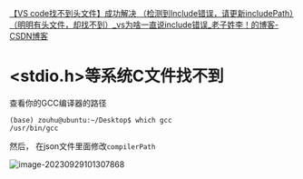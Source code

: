 [【VS code找不到头文件】成功解决 （检测到Include错误，请更新includePath）（明明有头文件，却找不到）_vs为啥一直说include错误_老子姓李！的博客-CSDN博客](https://blog.csdn.net/qq_44078824/article/details/119904218)







# <stdio.h>等系统C文件找不到

查看你的GCC编译器的路径

```
(base) zouhu@ubuntu:~/Desktop$ which gcc
/usr/bin/gcc
```

然后， 在json文件里面修改`compilerPath`

![image-20230929101307868](C:\Users\zouhu\AppData\Roaming\Typora\typora-user-images\image-20230929101307868.png)